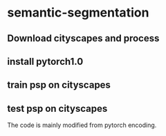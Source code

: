 # semantic-segmentation
## Download cityscapes and process



## install pytorch1.0



## train psp on cityscapes


## test psp on cityscapes



The code is mainly modified from pytorch encoding.
